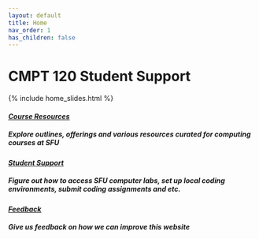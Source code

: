 ```yaml
---
layout: default
title: Home
nav_order: 1
has_children: false
---
```



# CMPT 120 Student Support


{% include home_slides.html %}

#### [*Course Resources*](https://seenan21.github.io/SFU-INSTRUCTIONAL-SUPPORT-GROUP/docs/courseresources/courseResources.html) 
##### Explore outlines, offerings and various resources curated for computing courses at SFU

#### [*Student Support*](https://seenan21.github.io/SFU-INSTRUCTIONAL-SUPPORT-GROUP/docs/support/support.html) 
##### Figure out how to access SFU computer labs, set up local coding environments, submit coding assignments and etc.

#### [*Feedback*](https://seenan21.github.io/SFU-INSTRUCTIONAL-SUPPORT-GROUP/docs/Feedback.html)
#####  Give us feedback on how we can improve this website









